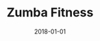 ---
layout: site
title: "Zumba Fitness"
date: 2018-01-01
categories: [health-fitness]
version: 1.2.26
major: 1
minor: 2
patch: 26
slug: zumba-fitness
link: https://www.zumba.com/en-US
permalink: /sites/:slug
---